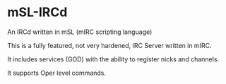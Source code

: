 mSL-IRCd
========

An IRCd written in mSL (mIRC scripting language)

This is a fully featured, not very hardened, IRC Server written in mIRC. 

It includes services (GOD) with the ability to register nicks and channels. 

It supports Oper level commands. 


